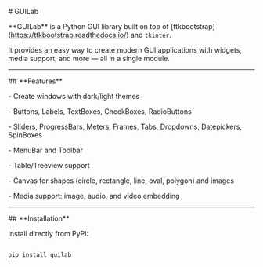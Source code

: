 \# GUILab



\*\*GUILab\*\* is a Python GUI library built on top of \[ttkbootstrap](https://ttkbootstrap.readthedocs.io/) and `tkinter`.  

It provides an easy way to create modern GUI applications with widgets, media support, and more — all in a single module.



---



\## \*\*Features\*\*



\- Create windows with dark/light themes

\- Buttons, Labels, TextBoxes, CheckBoxes, RadioButtons

\- Sliders, ProgressBars, Meters, Frames, Tabs, Dropdowns, Datepickers, SpinBoxes

\- MenuBar and Toolbar

\- Table/Treeview support

\- Canvas for shapes (circle, rectangle, line, oval, polygon) and images

\- Media support: image, audio, and video embedding



---



\## \*\*Installation\*\*



Install directly from PyPI:



```bash

pip install guilab



